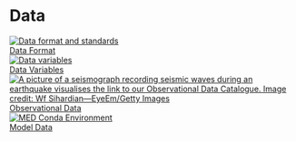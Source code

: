 # Data


<div class="card-container">
    <a href="/model_evaluation/data/data_format" class="vertical-card aspect-ratio1to1">
        <div class="card-image-container">
            <img src="/assets/model_evaluation/netcdf_example.png" alt="Data format and standards" title="Picture from https://pro.arcgis.com/en/pro-app/latest/tool-reference/geostatistical-analyst/ga-layer-3d-to-netcdf.htm" class="img-contain white-background with-padding"></img>
        </div>
        <div class="card-text-container bold ">Data Format</div>
    </a>
    <a href="/model_evaluation/data/variables" class="vertical-card aspect-ratio1to1">
        <div class="card-image-container">
            <img src="/assets/model_evaluation/model_evaluation_variables.png" alt="Data variables" class="img-contain white-background with-padding"></img>
        </div>
        <div class="card-text-container bold ">Data Variables</div>
    </a>
</div>
<div class="card-container">
    <a href="/model_evaluation/data/observations" class="vertical-card aspect-ratio1to1">
        <div class="card-image-container">
            <img src="/assets/model_evaluation/model_evaluation_obs_catalog.jpg" alt="A picture of a seismograph recording seismic waves during an earthquake visualises the link to our Observational Data Catalogue. Image credit: Wf Sihardian—EyeEm/Getty Images" title="Image credit: Wf Sihardian—EyeEm/Getty Images" class="img-cover"></img>
        </div>
        <div class="card-text-container bold ">Observational Data</div>
    </a>
    <a href="/model_evaluation/data/model_catalogs" class="vertical-card aspect-ratio1to1">
        <div class="card-image-container">
            <img src="/assets/model_evaluation/model_evaluation_model_catalog.jpg" alt="MED Conda Environment" class="img-contain white-background with-padding"></img>
        </div>
        <div class="card-text-container bold ">Model Data</div>
    </a>
</div>
